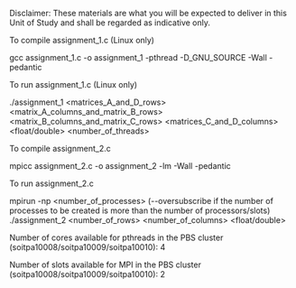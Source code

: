 Disclaimer: These materials are what you will be expected to deliver in this Unit of Study and shall be regarded as indicative only.

To compile assignment_1.c (Linux only)

gcc assignment_1.c -o assignment_1 -pthread -D_GNU_SOURCE -Wall -pedantic

To run assignment_1.c (Linux only)

./assignment_1 <matrices_A_and_D_rows> <matrix_A_columns_and_matrix_B_rows> <matrix_B_columns_and_matrix_C_rows> <matrices_C_and_D_columns> <float/double> <number_of_threads>

To compile assignment_2.c

mpicc assignment_2.c -o assignment_2 -lm -Wall -pedantic

To run assignment_2.c

mpirun -np <number_of_processes> (--oversubscribe if the number of processes to be created is more than the number of processors/slots) ./assignment_2 <number_of_rows> <number_of_columns> <float/double>

Number of cores available for pthreads in the PBS cluster (soitpa10008/soitpa10009/soitpa10010): 4

Number of slots available for MPI in the PBS cluster (soitpa10008/soitpa10009/soitpa10010): 2
